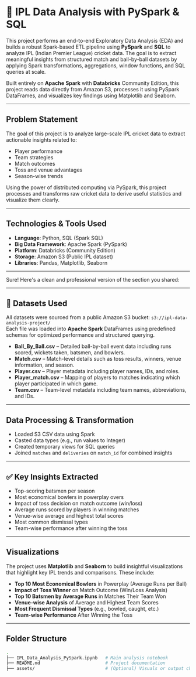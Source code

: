 
# 🏏 IPL Data Analysis with PySpark & SQL

This project performs an end-to-end Exploratory Data Analysis (EDA) and builds a robust Spark-based ETL pipeline using **PySpark** and **SQL** to analyze IPL (Indian Premier League) cricket data. The goal is to extract meaningful insights from structured match and ball-by-ball datasets by applying Spark transformations, aggregations, window functions, and SQL queries at scale.

Built entirely on **Apache** **Spark** with **Databricks** Community Edition, this project reads data directly from Amazon S3, processes it using PySpark DataFrames, and visualizes key findings using Matplotlib and Seaborn.

---

##  Problem Statement

The goal of this project is to analyze large-scale IPL cricket data to extract actionable insights related to:

- Player performance
- Team strategies
- Match outcomes
- Toss and venue advantages
- Season-wise trends

Using the power of distributed computing via PySpark, this project processes and transforms raw cricket data to derive useful statistics and visualize them clearly.

---

##  Technologies & Tools Used

- **Language**: Python, SQL (Spark SQL)
- **Big Data Framework**: Apache Spark (PySpark)
- **Platform**: Databricks (Community Edition)
- **Storage**: Amazon S3 (Public IPL dataset)
- **Libraries**: Pandas, Matplotlib, Seaborn

---

Sure! Here's a clean and professional version of the section you shared:

---

## 📁 Datasets Used

All datasets were sourced from a public Amazon S3 bucket: `s3://ipl-data-analysis-project/`  
Each file was loaded into **Apache Spark** DataFrames using predefined schemas for optimized performance and structured querying.

- **Ball_By_Ball.csv** – Detailed ball-by-ball event data including runs scored, wickets taken, batsmen, and bowlers.  
- **Match.csv** – Match-level details such as toss results, winners, venue information, and season.  
- **Player.csv** – Player metadata including player names, IDs, and roles.  
- **Player_match.csv** – Mapping of players to matches indicating which player participated in which game.  
- **Team.csv** – Team-level metadata including team names, abbreviations, and IDs.

---

##  Data Processing & Transformation

- Loaded S3 CSV data using Spark
- Casted data types (e.g., run values to Integer)
- Created temporary views for SQL queries
- Joined `matches` and `deliveries` on `match_id` for combined insights

---

## ✅ Key Insights Extracted

-  Top-scoring batsmen per season
-  Most economical bowlers in powerplay overs
-  Impact of toss decision on match outcome (win/loss)
-  Average runs scored by players in winning matches
-  Venue-wise average and highest total scores
-  Most common dismissal types
-  Team-wise performance after winning the toss

---

##  Visualizations

The project uses **Matplotlib** and **Seaborn** to build insightful visualizations that highlight key IPL trends and comparisons. These include:

-  **Top 10 Most Economical Bowlers** in Powerplay (Average Runs per Ball)  
-  **Impact of Toss Winner** on Match Outcome (Win/Loss Analysis)  
-  **Top 10 Batsmen by Average Runs** in Matches Their Team Won  
-  **Venue-wise Analysis** of Average and Highest Team Scores  
-  **Most Frequent Dismissal Types** (e.g., bowled, caught, etc.)  
-  **Team-wise Performance** After Winning the Toss

---

##  Folder Structure

```bash
.
├── IPL_Data_Analysis_PySpark.ipynb   # Main analysis notebook
├── README.md                         # Project documentation
├── assets/                           # (Optional) Visuals or output charts
```
